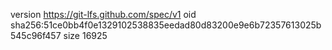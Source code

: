 version https://git-lfs.github.com/spec/v1
oid sha256:51ce0bb4f0e1329102538835eedad80d83200e9e6b72357613025b545c96f457
size 16925
